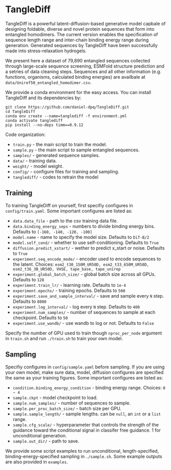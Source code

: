 # TangleDiff
TangleDiff is a powerful latent-diffusion-based generative model capbale of designing foldable, diverse and novel protein sequences that form into entangled homodimers. The current version enables the specification of sequence length range and inter-chain binding energy range during generation. Generated sequences by TangleDiff have been successfully made into stress-relaxation hydrogels.

We present here a dataset of 79,890 entangled sequences collected through large-scale sequence screening, ESMFold structure prediction and a setries of data cleaning steps. Sequences and all other information (e.g. functions, organisms, calculated binding energies) are availbale at `data/Uniref50_entangled_homodimer.csv`.

We provide a conda environment for the easy access. You can install TangleDiff and its dependencies by:

```shell
git clone https://github.com/daniel-dpq/TangleDiff.git
cd TangleDiff
conda env create --name=tanglediff -f environment.yml
conda activate tanglediff
pip install --no-deps timm==0.9.12
```


Code organization:
* `train.py` - the main script to train the model.
* `sample.py` - the main script to sample entangled sequences.
* `samples/` - generated sequence samples.
* `data/` - training data.
* `weight/` - model weight.
* `config/` - configure files for training and sampling.
* `tanglediff/` - codes to retrain the model


Training
-----------------------------------------------------------------------------------------------------

To training TangleDiff on yourself, first specifiy configures in `config/train.yaml`. Some important configures are listed as:
* `data.data_file` - path to the csv training data file.
* `data.binding_energy_seps` - numbers to divide binding energy bins. Defaults to `[-160, -140, -120, -100]`
* `model.name` - name to specify the model size. Defaults to `DiT-B/2`
* `model.self_cond/` - whether to use self-conditioning. Defaults to `True`
* `diffusion.predict_xstart/` - wether to predict x_start or noise. Defaults to `True`
* `experiment.seq_encode_mode/` - encoder used to encode sequences to the latent. Choices: `esm2_t30_150M_UR50D, esm2_t33_650M_UR50D, esm2_t36_3B_UR50D, VHSE, tape_base, tape_unirep`
* `experiment.global_batch_size/` - global batch size across all GPUs. Defaults to `128`
* `experiment.train_lr/` - learning rate. Defaults to `1e-4`
* `experiment.epochs/` - training epochs. Defaults to `500`
* `experiment.save_and_sample_interval/` - save and sample every `N` step. Defaults to `8000`
* `experiment.log_interval/` - log every `N` step. Defaults to `400`
* `experiment.num_samples/` - number of sequences to sample at each checkpoint.  Defaults to `50`
* `experiment.use_wandb/` - use wandb to log or not.  Defaults to `False`

Specify the number of GPU used to train though `nproc_per_node` argument in `train.sh` and run `./train.sh` to train your own model.


Sampling
-----------------------------------------------------------------------------------------------------

Specifiy configures in `config/sample.yaml` before sampling. If you are using your own model, make sure data, model, diffusion configures are specified the same as your training figures. Some important configures are listed as:
* `condition.binding_energy_condition` - binding energy range. Choices: `0 ~ 4`
* `sample.ckpt` - model checkpoint to load.
* `sample.num_samples/` - number of sequences to sample.
* `sample.per_proc_batch_size/` - batch size per GPU.
* `sample.sample_length/` - sample lengths. can be `null`, an `int` or a `list` range.
* `sample.cfg_scale/` - 
hyperparameter that controls the strength of the guidance toward the conditional signal in classifer free guidance. 1 for unconditional generation.
* `sample.out_dir/` - path to save.

We provide some script examples to run unconditional, length-specified, binding-energy-specified sampling in `./sample.sh`. Some example outputs are also provided in `examples`.
